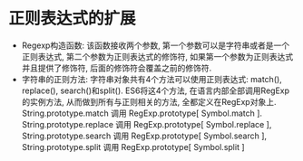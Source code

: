 # 正则表达式的扩展

* Regexp构造函数: 该函数接收两个参数, 第一个参数可以是字符串或者是一个正则表达式, 第二个参数为正则表达式的修饰符, 如果第一个参数为正则表达式并且提供了修饰符, 后面的修饰符会覆盖之前的修饰符.
* 字符串的正则方法: 字符串对象共有4个方法可以使用正则表达式: match(), replace(), search()和split(). ES6将这4个方法, 在语言内部全部调用RegExp的实例方法, 从而做到所有与正则相关的方法, 全都定义在RegExp对象上. String.prototype.match 调用 RegExp.prototype[ Symbol.match ]. String.prototype.replace 调用 RegExp.prototype[ Symbol.replace ], String.prototype.search 调用 RegExp.prototype[ Symbol.search ], String.prototype.split 调用 RegExp.prototype[ Symbol.split ]


